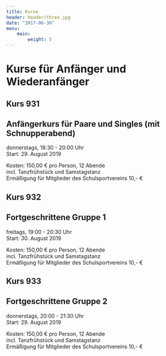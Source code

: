 ```yaml
---
title: Kurse
header: header/three.jpg
date: "2017-06-30"
menu:
    main:
        weight: 5
---
```


# Kurse für Anfänger und Wiederanfänger

## Kurs 931  
## Anfängerkurs für Paare und Singles (mit Schnupperabend)  
donnerstags, 18:30 - 20:00 Uhr  
Start: 29\. August 2019  

Kosten: 150,00 € pro Person, 12 Abende  
incl. Tanzfrühstück und Samstagstanz  
Ermäßigung für Mitglieder des Schulsportvereins 10,- €  

## Kurs 932  
## Fortgeschrittene Gruppe 1  
freitags, 19:00 - 20:30 Uhr  
Start: 30\. August 2019  

Kosten: 150,00 € pro Person, 12 Abende  
incl. Tanzfrühstück und Samstagstanz  
Ermäßigung für Mitglieder des Schulsportvereins 10,- €  

## Kurs 933  
## Fortgeschrittene Gruppe 2  
donnerstags, 20:00 - 21:30 Uhr  
Start: 29\. August 2019  

Kosten: 150,00 € pro Person, 12 Abende  
incl. Tanzfrühstück und Samstagstanz  
Ermäßigung für Mitglieder des Schulsportvereins 10,- €  
